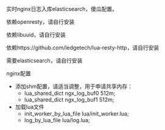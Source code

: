 实时nginx日志入库elasticsearch，傻瓜配置。

依赖openresty，请自行安装

依赖libuuid，请自行安装

依赖https://github.com/ledgetech/lua-resty-http，请自行安装

需要elasticsearch，请自行安装

nginx配置
* 添加shm配置，请适当调整，用于申请共享内存：
    * lua_shared_dict ngx_log_buf0 512m;
    * lua_shared_dict ngx_log_buf1 512m;
* 加载lua文件
    * init_worker_by_lua_file lua/init_worker.lua;
    * log_by_lua_file lua/log.lua;
